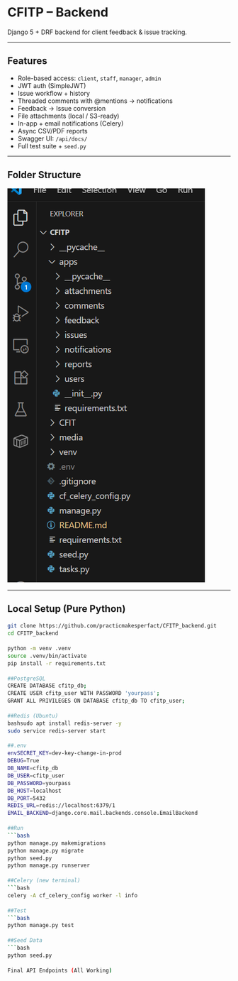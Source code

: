 # CFITP – Backend

Django 5 + DRF backend for client feedback & issue tracking.

---

## Features
- Role-based access: `client`, `staff`, `manager`, `admin`  
- JWT auth (SimpleJWT)  
- Issue workflow + history  
- Threaded comments with @mentions → notifications  
- Feedback → Issue conversion  
- File attachments (local / S3-ready)  
- In-app + email notifications (Celery)  
- Async CSV/PDF reports  
- Swagger UI: `/api/docs/`  
- Full test suite + `seed.py`

---

## Folder Structure
![alt text](image.png)

---

## Local Setup (Pure Python)

```bash
git clone https://github.com/practicmakesperfact/CFITP_backend.git
cd CFITP_backend

python -m venv .venv
source .venv/bin/activate
pip install -r requirements.txt

##PostgreSQL
CREATE DATABASE cfitp_db;
CREATE USER cfitp_user WITH PASSWORD 'yourpass';
GRANT ALL PRIVILEGES ON DATABASE cfitp_db TO cfitp_user;

##Redis (Ubuntu)
bashsudo apt install redis-server -y
sudo service redis-server start

##.env
envSECRET_KEY=dev-key-change-in-prod
DEBUG=True
DB_NAME=cfitp_db
DB_USER=cfitp_user
DB_PASSWORD=yourpass
DB_HOST=localhost
DB_PORT=5432
REDIS_URL=redis://localhost:6379/1
EMAIL_BACKEND=django.core.mail.backends.console.EmailBackend

##Run
```bash
python manage.py makemigrations
python manage.py migrate
python seed.py
python manage.py runserver

##Celery (new terminal)
```bash
celery -A cf_celery_config worker -l info

##Test
```bash
python manage.py test

##Seed Data
```bash
python seed.py

Final API Endpoints (All Working)







































































































































MethodURLPurposePOST/api/v1/auth/register/RegisterPOST/api/v1/auth/login/LoginPOST/api/v1/auth/logout/LogoutPOST/api/v1/auth/refresh/Refresh tokenGET/api/v1/users/me/ProfileGET/api/v1/issues/List issuesPOST/api/v1/issues/Create issueGET/api/v1/issues/{id}/DetailPATCH/api/v1/issues/{id}/UpdatePOST/api/v1/issues/{id}/assign/AssignPOST/api/v1/issues/{id}/transition/Change statusGET/api/v1/issues/{id}/comments/List commentsPOST/api/v1/issues/{id}/comments/Add commentPATCH/api/v1/comments/{id}/Edit commentDELETE/api/v1/comments/{id}/DeleteGET/api/v1/feedback/ListPOST/api/v1/feedback/SubmitPOST/api/v1/feedback/{id}/convert/ConvertPOST/api/v1/attachments/UploadGET/api/v1/attachments/{id}/download/DownloadGET/api/v1/notifications/ListPOST/api/v1/notifications/{id}/mark-read/Mark readPOST/api/v1/reports/Request reportGET/api/v1/reports/{id}/View report—/api/docs/Swagger UI